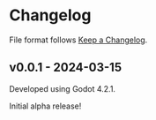 # Changelog

File format follows [Keep a Changelog](https://keepachangelog.com/en/1.0.0/).


## v0.0.1 - 2024-03-15

Developed using Godot 4.2.1.

Initial alpha release!


